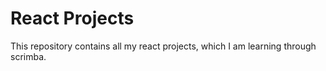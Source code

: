 # React Projects

This repository contains all my react projects, which I am learning through scrimba.
